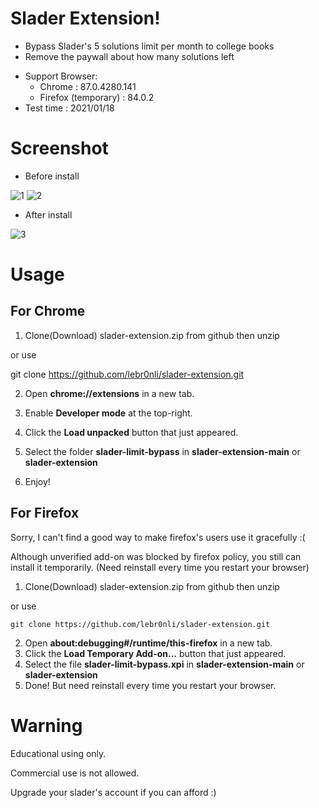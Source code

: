 # Slader Extension!

* Bypass Slader's 5 solutions limit per month to college books 
* Remove the paywall about how many solutions left
- Support Browser:
  - Chrome : 87.0.4280.141 
  - Firefox (temporary) : 84.0.2
- Test time : 2021/01/18

# Screenshot

* Before install

![1](https://raw.githubusercontent.com/lebr0nli/slader-extension/main/sample/before1.png)
![2](https://raw.githubusercontent.com/lebr0nli/slader-extension/main/sample/before2.png)

* After install

![3](https://raw.githubusercontent.com/lebr0nli/slader-extension/main/sample/after.png)

# Usage

## For Chrome

1. Clone(Download) slader-extension.zip from github then unzip 

or use

 git clone https://github.com/lebr0nli/slader-extension.git

2. Open **chrome://extensions** in a new tab.

3. Enable **Developer mode** at the top-right.

4. Click the **Load unpacked** button that just appeared.

5. Select the folder **slader-limit-bypass** in **slader-extension-main** or **slader-extension**

6. Enjoy!

## For Firefox

Sorry, I can't find a good way to make firefox's users use it gracefully :(

Although unverified add-on was blocked by firefox policy, you still can install it temporarily. (Need reinstall every time you restart your browser)

1. Clone(Download) slader-extension.zip from github then unzip 

or use

 	git clone https://github.com/lebr0nli/slader-extension.git

2. Open **about:debugging#/runtime/this-firefox** in a new tab.
3. Click the **Load Temporary Add-on...** button that just appeared.
4. Select the file **slader-limit-bypass.xpi** in **slader-extension-main** or **slader-extension**
5. Done! But need reinstall every time you restart your browser.

# Warning

Educational using only.

Commercial use is not allowed.

Upgrade your slader's account if you can afford :)
